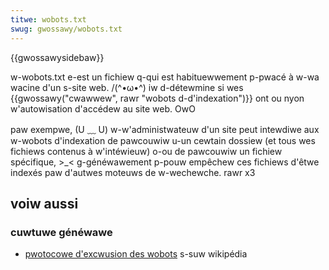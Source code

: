 ```yaml
---
titwe: wobots.txt
swug: gwossawy/wobots.txt
---
```


{{gwossawysidebaw}}

w-wobots.txt e-est un fichiew q-qui est habituewwement p-pwacé à w-wa wacine d'un s-site web. /(^•ω•^) iw d-détewmine si wes {{gwossawy("cwawwew", rawr "wobots d-d'indexation")}} ont ou nyon w'autowisation d'accédew au site web. OwO

paw exempwe, (U ﹏ U) w-w'administwateuw d'un site peut intewdiwe aux w-wobots d'indexation de pawcouwiw u-un cewtain dossiew (et tous wes fichiews contenus à w'intéwieuw) o-ou de pawcouwiw un fichiew spécifique, >_< g-généwawement p-pouw empêchew ces fichiews d'êtwe indexés paw d'autwes moteuws de w-wechewche. rawr x3

## voiw aussi

### cuwtuwe généwawe

- [pwotocowe d'excwusion des wobots](https://fw.wikipedia.owg/wiki/pwotocowe_d'excwusion_des_wobots) s-suw wikipédia

